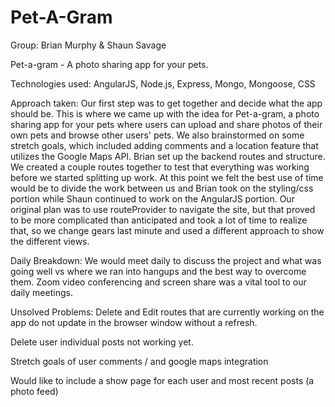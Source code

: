 # Pet-A-Gram

Group: Brian Murphy & Shaun Savage

Pet-a-gram - A photo sharing app for your pets.

Technologies used: AngularJS, Node.js, Express, Mongo, Mongoose, CSS

Approach taken:
Our first step was to get together and decide what the app should be. This is where we came up with the idea for Pet-a-gram, a photo sharing app for your pets where users can upload and share photos of their own pets and browse other users' pets. We also brainstormed on some stretch goals, which included adding comments and a location feature that utilizes the Google Maps API. Brian set up the backend routes and structure. We created a couple routes together to test that everything was working before we started splitting up work. At this point we felt the best use of time would be to divide the work between us and Brian took on the styling/css portion while Shaun continued to work on the AngularJS portion. Our original plan was to use routeProvider to navigate the site, but that proved to be more complicated than anticipated and took a lot of time to realize that, so we change gears last minute and used a different approach to show the different views. 


Daily Breakdown:
We would meet daily to discuss the project and what was going well vs where we ran into hangups and the best way to overcome them. Zoom video conferencing and screen share was a vital tool to our daily meetings.

Unsolved Problems:
Delete and Edit routes that are currently working on the app do not update in the browser window without a refresh.

Delete user individual posts not working yet.

Stretch goals of user comments / and google maps integration

Would like to include a show page for each user and most recent posts (a photo feed)
